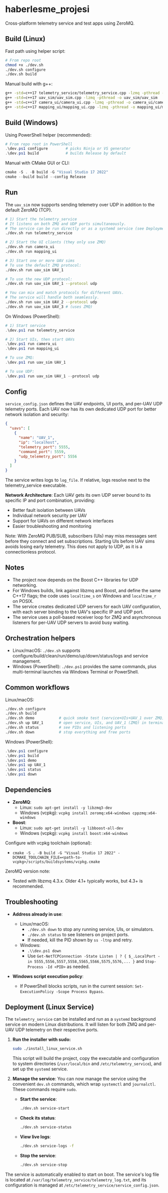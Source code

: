 # haberlesme_projesi

Cross-platform telemetry service and test apps using ZeroMQ.

## Build (Linux)

Fast path using helper script:

```bash
# From repo root
chmod +x ./dev.sh
./dev.sh configure
./dev.sh build
```

Manual build with g++:

```bash
g++ -std=c++17 telemetry_service/telemetry_service.cpp -lzmq -pthread -o telemetry_service/telemetry_service
g++ -std=c++17 uav_sim/uav_sim.cpp -lzmq -pthread -o uav_sim/uav_sim
g++ -std=c++17 camera_ui/camera_ui.cpp -lzmq -pthread -o camera_ui/camera_ui
g++ -std=c++17 mapping_ui/mapping_ui.cpp -lzmq -pthread -o mapping_ui/mapping_ui
```

## Build (Windows)

Using PowerShell helper (recommended):

```powershell
# From repo root in PowerShell
.\dev.ps1 configure        # picks Ninja or VS generator
.\dev.ps1 build            # builds Release by default
```

Manual with CMake GUI or CLI:

```powershell
cmake -S . -B build -G "Visual Studio 17 2022"
cmake --build build --config Release
```

## Run

The `uav_sim` now supports sending telemetry over UDP in addition to the default ZeroMQ (TCP).

```bash
# 1) Start the telemetry_service
# It listens on both ZMQ and UDP ports simultaneously.
# The service can be run directly or as a systemd service (see Deployment section).
./dev.sh run telemetry_service

# 2) Start the UI clients (they only use ZMQ)
./dev.sh run camera_ui
./dev.sh run mapping_ui

# 3) Start one or more UAV sims
# To use the default ZMQ protocol:
./dev.sh run uav_sim UAV_1

# To use the new UDP protocol:
./dev.sh run uav_sim UAV_1 --protocol udp

# You can mix and match protocols for different UAVs.
# The service will handle both seamlessly.
./dev.sh run uav_sim UAV_2 --protocol udp
./dev.sh run uav_sim UAV_3 # (uses ZMQ)
```

On Windows (PowerShell):

```powershell
# 1) Start service
.\dev.ps1 run telemetry_service

# 2) Start UIs, then start UAVs
.\dev.ps1 run camera_ui
.\dev.ps1 run mapping_ui

# To use ZMQ:
.\dev.ps1 run uav_sim UAV_1

# To use UDP:
.\dev.ps1 run uav_sim UAV_1 --protocol udp
```

## Config

`service_config.json` defines the UAV endpoints, UI ports, and per-UAV UDP telemetry ports. Each UAV now has its own dedicated UDP port for better network isolation and security:

```json
{
  "uavs": [
    {
      "name": "UAV_1",
      "ip": "localhost",
      "telemetry_port": 5555,
      "command_port": 5559,
      "udp_telemetry_port": 5556
    }
  ]
}
```

The service writes logs to `log_file`. If relative, logs resolve next to the telemetry_service executable.

**Network Architecture**: Each UAV gets its own UDP server bound to its specific IP and port combination, providing:
- Better fault isolation between UAVs
- Individual network security per UAV  
- Support for UAVs on different network interfaces
- Easier troubleshooting and monitoring

Note: With ZeroMQ PUB/SUB, subscribers (UIs) may miss messages sent before they connect and set subscriptions. Starting UIs before UAV sims avoids losing early telemetry. This does not apply to UDP, as it is a connectionless protocol.

## Notes
- The project now depends on the Boost C++ libraries for UDP networking.
- For Windows builds, link against libzmq and Boost, and define the same C++17 flags; the code uses `localtime_s` on Windows and `localtime_r` on POSIX.
- The service creates dedicated UDP servers for each UAV configuration, with each server binding to the UAV's specific IP and UDP port.
- The service uses a poll-based receiver loop for ZMQ and asynchronous listeners for per-UAV UDP servers to avoid busy waiting.

## Orchestration helpers
- Linux/macOS: `./dev.sh` supports configure/build/clean/run/demo/up/down/status/logs and service management.
- Windows (PowerShell): `./dev.ps1` provides the same commands, plus multi-terminal launches via Windows Terminal or PowerShell.

## Common workflows

Linux/macOS:

```bash
./dev.sh configure
./dev.sh build
./dev.sh demo           # quick smoke test (service+UIs+UAV_1 over ZMQ)
./dev.sh up UAV_1       # open service, UIs, and UAV_1 (ZMQ) in terminals
./dev.sh status         # see PIDs and listening ports
./dev.sh down           # stop everything and free ports
```

Windows (PowerShell):

```powershell
.\dev.ps1 configure
.\dev.ps1 build
.\dev.ps1 demo
.\dev.ps1 up UAV_1
.\dev.ps1 status
.\dev.ps1 down
```

## Dependencies

- **ZeroMQ**:
  - Linux: `sudo apt-get install -y libzmq3-dev`
  - Windows (vcpkg): `vcpkg install zeromq:x64-windows cppzmq:x64-windows`
- **Boost**:
  - Linux: `sudo apt-get install -y libboost-all-dev`
  - Windows (vcpkg): `vcpkg install boost:x64-windows`

Configure with vcpkg toolchain (optional):
  - `cmake -S . -B build -G "Visual Studio 17 2022" -DCMAKE_TOOLCHAIN_FILE=<path-to-vcpkg>/scripts/buildsystems/vcpkg.cmake`

ZeroMQ version note:
- Tested with libzmq 4.3.x. Older 4.1+ typically works, but 4.3+ is recommended.

## Troubleshooting

- **Address already in use**:
	- Linux/macOS:
		- `./dev.sh down` to stop any running service, UIs, or simulators.
		- `./dev.sh status` to see listeners on project ports.
		- If needed, kill the PID shown by `ss -ltnp` and retry.
	- Windows:
		- `.\\dev.ps1 down`
		- Use `Get-NetTCPConnection -State Listen | ? { $_.LocalPort -in 5555,5556,5557,5558,5565,5566,5575,5576,... }` and `Stop-Process -Id <PID>` as needed.

- **Windows script execution policy**:
	- If PowerShell blocks scripts, run in the current session: `Set-ExecutionPolicy -Scope Process Bypass`.

## Deployment (Linux Service)
The `telemetry_service` can be installed and run as a `systemd` background service on modern Linux distributions. It will listen for both ZMQ and per-UAV UDP telemetry on their respective ports.

1.  **Run the installer with sudo:**
    ```bash
    sudo ./install_linux_service.sh
    ```
    This script will build the project, copy the executable and configuration to system directories (`/usr/local/bin` and `/etc/telemetry_service`), and set up the `systemd` service.

2.  **Manage the service**:
    You can now manage the service using the convenient `dev.sh` commands, which wrap `systemctl` and `journalctl`. These commands require `sudo`.

    -   **Start the service**:
        ```bash
        ./dev.sh service-start
        ```
    -   **Check its status**:
        ```bash
        ./dev.sh service-status
        ```
    -   **View live logs**:
        ```bash
        ./dev.sh service-logs -f
        ```
    -   **Stop the service**:
        ```bash
        ./dev.sh service-stop
        ```

The service is automatically enabled to start on boot. The service's log file is located at `/var/log/telemetry_service/telemetry_log.txt`, and its configuration is managed at `/etc/telemetry_service/service_config.json`.
